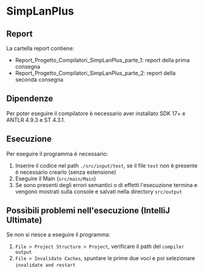 # SimpLanPlus

## Report

La cartella report contiene:
* Report_Progetto_Compilatori_SimpLanPlus_parte_1: report della prima consegna
* Report_Progetto_Compilatori_SimpLanPlus_parte_2: report della seconda consegna

## Dipendenze

Per poter eseguire il compilatore è necessario aver installato SDK 17+ e ANTLR 4.9.3 e ST 4.3.1.

## Esecuzione

Per eseguire il programma è necessario:
1. Inserire il codice nel path ```./src/input/test```, se il file ```test``` non è presente è necessario crearlo (senza estensione)
2. Eseguire il Main (```src/main/Main```)
3. Se sono presenti degli errori semantici o di effetti l'esecuzione termina e vengono mostrati sulla console e salvati
nella directory ```src/output```

## Possibili problemi nell'esecuzione (IntelliJ Ultimate)

Se non si riesce a eseguire il programma:
1. ```File > Project Structure > Project```, verificare il path del ```compiler output```
2. ```File > Invalidate Caches```, spuntare le prime due voci e poi selezionare  ```invalidate and restart```